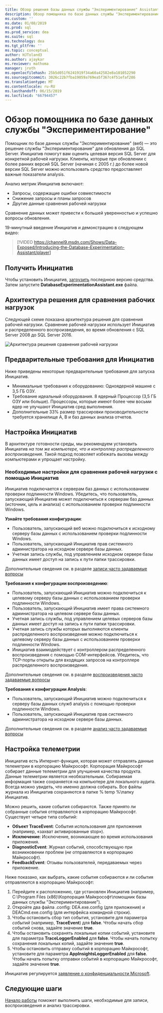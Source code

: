 ```yaml
---
title: Обзор решения базы данных службы "Экспериментирование" Assistant для SQL Server обновляет
description: Обзор помощника по базе данных службы "Экспериментирование"
ms.custom: ''
ms.date: 01/08/2019
ms.prod: sql
ms.prod_service: dea
ms.suite: sql
ms.technology: dea
ms.tgt_pltfrm: ''
ms.topic: conceptual
author: HJToland3
ms.author: ajaykar
ms.reviewer: mathoma
manager: jroth
ms.openlocfilehash: 25b5d051f6241919f34a60a42582e8a101052290
ms.sourcegitcommit: 3026c22b7fba19059a769ea5f367c4f51efaf286
ms.translationtype: MT
ms.contentlocale: ru-RU
ms.lasthandoff: 06/15/2019
ms.locfileid: "66794457"
---
```

# <a name="overview-of-database-experimentation-assistant"></a>Обзор помощника по базе данных службы "Экспериментирование"

Помощник по базе данных службы "Экспериментирование" (веб) — это решение службы "Экспериментирование" для обновления до SQL Server. Инициатив помогут вам оценить целевая версия SQL Server для конкретной рабочей нагрузки. Клиенты, которые при обновлении с более ранних версий SQL Server (начиная с 2005 г.) до более новой версии SQL Server можно использовать средство предоставляет важные показатели analysis. 

Анализ метрик Инициатив включают:
- Запросы, содержащие ошибки совместимости
- Снижение запросы и планы запросов
- Другие данные сравнения рабочей нагрузки

Сравнение данных может привести к большей уверенностью и успешно вопросы обновления.

19-минутный введение Инициатив и демонстрацию в следующем видео:

> [!VIDEO https://channel9.msdn.com/Shows/Data-Exposed/Introducing-the-Database-Experimentation-Assistant/player]

## <a name="get-dea"></a>Получить Инициатив

Чтобы установить Инициатив, [загрузить](https://www.microsoft.com/download/details.aspx?id=54090) последнюю версию средства. Затем запустите **DatabaseExperimentationAssistant.exe** файла.

## <a name="solution-architecture-for-comparing-workloads"></a>Архитектура решения для сравнения рабочих нагрузок

Следующей схеме показана архитектура решения для сравнения рабочей нагрузки. Сравнение рабочей нагрузки использует Инициатив и распределенного воспроизведения, во время обновления с SQL Server 2008 до SQL Server 2016.

![Архитектура решения сравнения рабочей нагрузки](./media/database-experimentation-assistant-overview/dea-overview-compare-solution-architecture.png)

## <a name="dea-prerequisites"></a>Предварительные требования для Инициатив

Ниже приведены некоторые предварительные требования для запуска Инициатив.
- Минимальные требования к оборудованию: Одноядерной машине с 3,5 ГБ ОЗУ.
- Требование идеальный оборудования. 8 ядерный Процессор (3,5 ГБ ОЗУ или больше). Процессоры, которые имеют более чем восьми ядер не улучшают Инициатив сред выполнения.
- Дополнительные 33% размер трассировки производительности требуется хранилище A, B и баз данных анализа отчетов.

## <a name="configure-dea"></a>Настройка Инициатив

В архитектуре готовности среды, мы рекомендуем установить Инициатив *на том же компьютере, что и контроллер распределенного воспроизведения*. Такой подход позволяет избежать вызовы между компьютерами и упрощает настройку.

### <a name="required-configuration-for-workload-comparison-by-using-dea"></a>Необходимые настройки для сравнения рабочей нагрузки с помощью Инициатив

Инициатив подключается к серверам баз данных с использованием проверки подлинности Windows. Убедитесь, что пользователь, запускающий Инициатив может подключиться к серверам баз данных (источник, цель и анализа) с использованием проверки подлинности Windows.

**Узнайте требования конфигурации**:

*   Пользователь, запускающий веб можно подключиться к исходному серверу базы данных с использованием проверки подлинности Windows.
*   Пользователь, запускающий Инициатив прав системного администратора на исходном сервере базы данных.
*   Учетная запись службы, под управлением исходном сервере базы данных имеет доступ на запись к пути папки трассировки.

Дополнительные сведения см. в разделе [записи часто задаваемые вопросы](database-experimentation-assistant-capture-trace.md#frequently-asked-questions-about-trace-capture)

**Требования к конфигурации воспроизведению**: 

*   Пользователь, запускающий Инициатив можно подключиться к целевому серверу базы данных с использованием проверки подлинности Windows.
*   Пользователь, запускающий Инициатив имеет права системного администратора на целевом сервере базы данных.
*   Учетная запись службы, под управлением целевых серверов базы данных имеет доступ на запись к пути папки трассировки.
*   Учетная запись службы которых выполняются клиенты распределенного воспроизведения можно подключиться к целевому серверу базы данных с использованием проверки подлинности Windows.
*   Инициатив взаимодействует с контроллером распределенного воспроизведения с помощью COM-интерфейсов. Убедитесь, что TCP-порты открыты для входящих запросов на контроллере распределенного воспроизведения.

Дополнительные сведения см. в разделе [воспроизведения часто задаваемые вопросы](database-experimentation-assistant-replay-trace.md#frequently-asked-questions-about-trace-replay)

**Требования к конфигурации Analysis**: 

*   Пользователь, запускающий Инициатив можно подключиться к серверу базы данных служб analysis с помощью проверки подлинности Windows.
*   Пользователь, запускающий Инициатив прав системного администратора на исходном сервере базы данных.

Дополнительные сведения см. в разделе [анализ часто задаваемые вопросы](database-experimentation-assistant-create-report.md#frequently-asked-questions-about-analysis-reports)

## <a name="set-up-telemetry"></a>Настройка телеметрии

Инициатив есть Интернет-функция, которая может отправлять данные телеметрии в корпорацию Майкрософт. Корпорация Майкрософт собирает данные телеметрии для улучшения качества продукта. Данные телеметрии является необязательным. Собираемая информация также сохраняется на компьютере для локального аудита. Всегда можно увидеть, что именно должна собирать. Все файлы журнала из Инициатив сохраняются в папке % temp %\\папку Инициатив.

Можно решить, какие события собираются. Также принято ли собранные события отправляются в корпорацию Майкрософт. Существует четыре типа событий:

*   **Объект TraceEvent**: События использования для приложения (например, «захват активированные stop»).
*   **Исключение**: Исключение, возникающее во время использования приложения.
*   **DiagnosticEvent**: Журнал событий, способствующую при возникновении проблем (*не* отправляются в корпорацию Майкрософт).
*   **FeedbackEvent**: Отзывы пользователей, передаваемых через приложение.

Ниже показано, как выбрать, какие события собираются и ли события отправляются в корпорацию Майкрософт:

1.  Перейдите к расположению, где установлен Инициатив (например, C:\\Program Files (x86)\\Корпорация Майкрософт\\помощник базы данных службы "Экспериментирование").
2.  Откройте два файла .config: DEA.exe.config (для приложения) и DEACmd.exe.config (для интерфейса командной строки).
3.  Чтобы остановить сбор тип события, установите для параметра *событий* (например, **TraceEvent**) для **false**. Чтобы начать сбор событий снова, задайте значение **true**.
4.  Чтобы остановить сохранять локальные копии событий, установите для параметра **TraceLoggerEnabled** для **false**. Чтобы начать попытку сохранения локальных копий, задайте значение **true**.
5.  Чтобы остановить отправку событий в корпорацию Майкрософт, установите для параметра **AppInsightsLoggerEnabled** для **false**. Чтобы начать попытку отправки событий в корпорацию Майкрософт, задайте значение **true**.

Инициатив регулируется [заявление о конфиденциальности Microsoft](https://aka.ms/dea-privacy).

## <a name="next-steps"></a>Следующие шаги

[Начало работы](database-experimentation-assistant-get-started.md) поможет выполнить шаги, необходимые для записи, воспроизведения и анализ трассировки.
